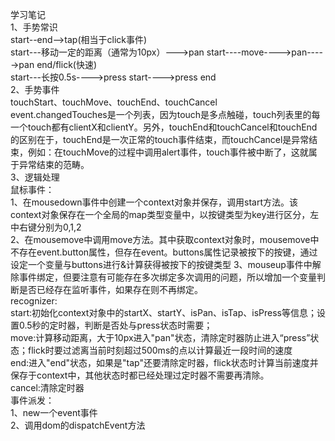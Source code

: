 学习笔记  
1、手势常识  
start--end-->tap(相当于click事件)  
start---移动一定的距离（通常为10px）--->pan start----move---->pan----->pan end/flick(快速)  
start---长按0.5s---->press start---->press end  
2、手势事件  
touchStart、touchMove、touchEnd、touchCancel  
event.changedTouches是一个列表，因为touch是多点触碰，touch列表里的每一个touch都有clientX和clientY。另外，touchEnd和touchCancel和touchEnd的区别在于，touchEnd是一次正常的touch事件结束，而touchCancel是异常结束，例如：在touchMove的过程中调用alert事件，touch事件被中断了，这就属于异常结束的范畴。  
3、逻辑处理  
鼠标事件：  
1、在mousedown事件中创建一个context对象并保存，调用start方法。该context对象保存在一个全局的map类型变量中，以按键类型为key进行区分，左中右键分别为0,1,2  
2、在mousemove中调用move方法。其中获取context对象时，mousemove中不存在event.button属性，但存在event。buttons属性记录被按下的按键，通过设定一个变量与buttons进行&计算获得被按下的按键类型
3、mouseup事件中解除事件绑定，但要注意有可能存在多次绑定多次调用的问题，所以增加一个变量判断是否已经存在监听事件，如果存在则不再绑定。  
recognizer:  
start:初始化context对象中的startX、startY、isPan、isTap、isPress等信息；设置0.5秒的定时器，判断是否处与press状态时需要；  
move:计算移动距离，大于10px进入"pan"状态，清除定时器防止进入“press”状态；flick时要过滤离当前时刻超过500ms的点以计算最近一段时间的速度  
end:进入"end"状态，如果是"tap"还要清除定时器，flick状态时计算当前速度并保存于context中，其他状态时都已经处理过定时器不需要再清除。  
cancel:清除定时器  
事件派发：  
1、new一个event事件  
2、调用dom的dispatchEvent方法
